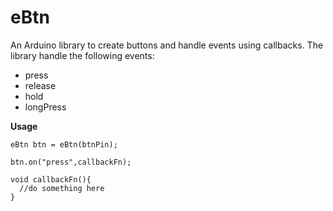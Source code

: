 # eBtn
An Arduino library to create buttons and handle events using callbacks.
The library handle the following events:

- press
- release
- hold
- longPress

**Usage**
    
    eBtn btn = eBtn(btnPin);
    
    btn.on("press",callbackFn);
    
    void callbackFn(){
      //do something here
    }

